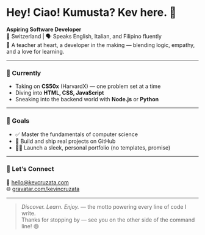 # Hey! Ciao! Kumusta? Kev here. 👑

**Aspiring Software Developer**  
📍 Switzerland | 🗣️ Speaks English, Italian, and Filipino fluently  
🎨 A teacher at heart, a developer in the making — blending logic, empathy, and a love for learning.

---

### 🚀 Currently
- Taking on **CS50x** (HarvardX) — one problem set at a time  
- Diving into **HTML, CSS, JavaScript**
- Sneaking into the backend world with **Node.js** or **Python**

---

### 🎯 Goals
- ✅ Master the fundamentals of computer science  
- 🔨 Build and ship real projects on GitHub  
- 🧑‍🎨 Launch a sleek, personal portfolio (no templates, promise)

---

### 💬 Let’s Connect
📧 hello@kevcruzata.com  
🌐 [gravatar.com/kevincruzata](https://gravatar.com/kevincruzata)

---

> *Discover. Learn. Enjoy.* — the motto powering every line of code I write.  
Thanks for stopping by — see you on the other side of the command line! 😄
